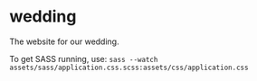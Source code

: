 wedding
=======

The website for our wedding.

To get SASS running, use: 
`sass --watch assets/sass/application.css.scss:assets/css/application.css`